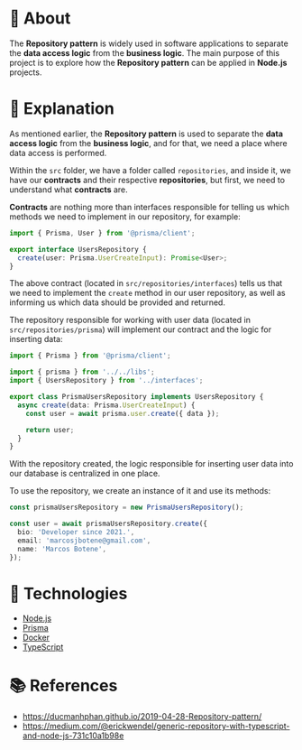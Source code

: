 # 📖 About

The **Repository pattern** is widely used in software applications to separate the **data access logic** from the **business logic**. The main purpose of this project is to explore how the **Repository pattern** can be applied in **Node.js** projects.

# 📝 Explanation

As mentioned earlier, the **Repository pattern** is used to separate the **data access logic** from the **business logic**, and for that, we need a place where data access is performed.

Within the `src` folder, we have a folder called `repositories`, and inside it, we have our **contracts** and their respective **repositories**, but first, we need to understand what **contracts** are.

**Contracts** are nothing more than interfaces responsible for telling us which methods we need to implement in our repository, for example:

```ts
import { Prisma, User } from '@prisma/client';

export interface UsersRepository {
  create(user: Prisma.UserCreateInput): Promise<User>;
}
```

The above contract (located in `src/repositories/interfaces`) tells us that we need to implement the `create` method in our user repository, as well as informing us which data should be provided and returned.

The repository responsible for working with user data (located in `src/repositories/prisma`) will implement our contract and the logic for inserting data:

```ts
import { Prisma } from '@prisma/client';

import { prisma } from '../../libs';
import { UsersRepository } from '../interfaces';

export class PrismaUsersRepository implements UsersRepository {
  async create(data: Prisma.UserCreateInput) {
    const user = await prisma.user.create({ data });

    return user;
  }
}
```

With the repository created, the logic responsible for inserting user data into our database is centralized in one place.

To use the repository, we create an instance of it and use its methods:

```ts
const prismaUsersRepository = new PrismaUsersRepository();

const user = await prismaUsersRepository.create({
  bio: 'Developer since 2021.',
  email: 'marcosjbotene@gmail.com',
  name: 'Marcos Botene',
});
```

# 🔩 Technologies

- [Node.js](https://nodejs.org/en)
- [Prisma](https://www.prisma.io/)
- [Docker](https://www.docker.com/)
- [TypeScript](https://www.typescriptlang.org/)

# 📚 References

- https://ducmanhphan.github.io/2019-04-28-Repository-pattern/
- https://medium.com/@erickwendel/generic-repository-with-typescript-and-node-js-731c10a1b98e
